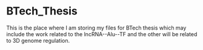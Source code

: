 # BTech_Thesis
This is the place where I am storing my files for BTech thesis which may include the work related to the lncRNA--Alu--TF and the other will be related to 3D genome regulation.
